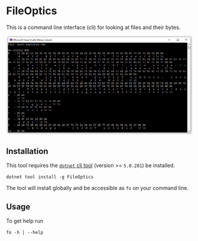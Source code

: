 # FileOptics

This is a command line interface (cli) for looking at files and their bytes.

![screenshot](img/screenshot-fileoptics.png)

## Installation

This tool requires the [`dotnet` cli tool](https://dotnet.microsoft.com/learn/dotnet/hello-world-tutorial/install) (version >= `5.0.201`) be installed.

```
dotnet tool install -g FileOptics
```

The tool will install globally and be accessible as `fo` on your command line.

## Usage

To get help run
```
fo -h | --help
```
